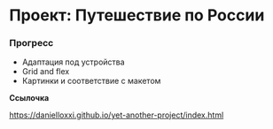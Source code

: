 # Проект: Путешествие по России

### Прогресс
* Адаптация под устройства
* Grid and flex
* Картинки и соответствие с макетом

**Ссылочка**

https://danielloxxi.github.io/yet-another-project/index.html
